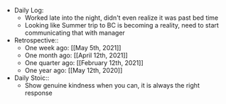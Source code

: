 - Daily Log:
    - Worked late into the night, didn't even realize it was past bed time
    - Looking like Summer trip to BC is becoming a reality, need to start communicating that with manager
- Retrospective::
    - One week ago: [[May 5th, 2021]]
    - One month ago: [[April 12th, 2021]]
    - One quarter ago: [[February 12th, 2021]]
    - One year ago: [[May 12th, 2020]]
- Daily Stoic::
    - Show genuine kindness when you can, it is always the right response
